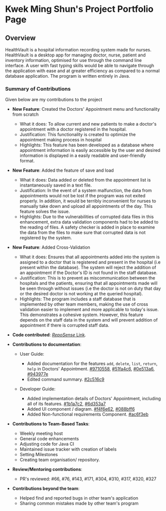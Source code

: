# Kwek Ming Shun's Project Portfolio Page

## Overview
HealthVault is a hospital information recording system made for nurses. HealthVault is a desktop app for managing doctor, nurse, patient and inventory information, optimised for use through the command line interface. A user with fast typing skills would be able to navigate through the application with ease and at greater efficiency as compared to a normal database application. The program is written entirely in Java.

### Summary of Contributions

Given below are my contributions to the project

- **New Feature**: Created the Doctors' Appointment menu and functionality from scratch
    - What it does: To allow current and new patients to make a doctor's appointment with a doctor registered in the hospital.
    - Justification: This functionality is created to optimize the appointment making process in hospital
    - Highlights: This feature has been developed as a database where appointment information is easily accessible by the user and desired information is displayed in a easily readable and user-friendly format.

- **New Feature**: Added the feature of save and load
    - What it does: Data added or deleted from the appointment list is instantaneously saved in a text file.
    - Justification: In the event of a system malfunction, the data from appointments would not be lost if the program was not exited properly. In addition, it would be terribly inconvenient for nurses to manually take down and upload all appointments of the day. This feature solves the issue.
    - Highlights: Due to the vulnerabilities of corrupted data files in this enhancement, extra data validation components had to be added to the reading of files. A safety checker is added in place to examine the data from the files to make sure that corrupted data is not registered by the system.

- **New Feature**: Added Cross-Validation
    - What it does: Ensures that all appointments added into the system is assigned to a doctor that is registered and present in the hospital (i.e present within the database). The system will reject the addition of an appointment if the Doctor's ID is not found in the staff database.
    - Justification: This is to prevent as miscommunication between the hospitals and the patients, ensuring that all appointments made will be seen through without issues (i.e the doctor is not on duty that day or the desired doctor is not working at the queried hospital).
    - Highlights: The program includes a staff database that is implemented by other team members, making the use of cross validation easier to implement and more applicable to today's issue. This demonstrates a cohesive system. However, this feature depends on the staff data in the system and will prevent addition of appointment if there is corrupted staff data.

- **Code contributed**: [*RepoSense* Link](https://nus-cs2113-ay2021s2.github.io/tp-dashboard/?search=MingShun98).

- **Contributions to documentation**:
    - User Guide:
        - Added documentation for the features `add`, `delete`, `list`, `return`, `help` in Doctors' Appointment. [\#9710558](), [\#51fa4c6](), [\#0e513a6](), [\#943977e]()
        - Edited command summary. [\#2c516c9]()

    - Developer Guide:
        - Added implementation details of Doctors' Appointment, including all of its features. [\#1b1a7c2](), [\#6d353a7]()
        - Added UI component / diagram. [\#f4f6e62](), [\#088bff6]()
        - Added Non-functional requirements Component. [\#ac6f3eb]()

- **Contributions to Team-Based Tasks**:
    - Weekly meeting host
    - General code enhancements
    - Adjusting code for Java CI
    - Maintained issue tracker with creation of labels
    - Setting Milestones
    - Creating team organisation/ repository.

- **Review/Mentoring contributions**:
    - PR's reviewed: #66, #76, #143, #171, #304, #310, #317, #320, #327

- **Contributions beyond the team**:
    - Helped find and reported bugs in other team's application
    - Sharing common mistakes made by other team's program
